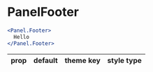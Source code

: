 # PanelFooter

```.jsx
<Panel.Footer>
  Hello
</Panel.Footer>
```

prop | default | theme key | style type
---|---|---|---